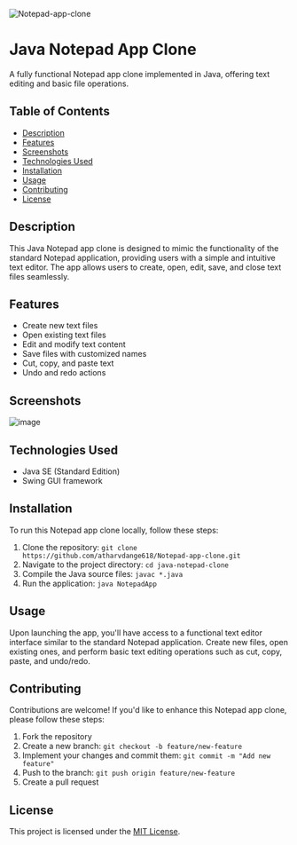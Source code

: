 ![Notepad-app-clone](https://socialify.git.ci/atharvdange618/Notepad-app-clone/image?language=1&name=1&owner=1&theme=Light)
# Java Notepad App Clone

A fully functional Notepad app clone implemented in Java, offering text editing and basic file operations.

## Table of Contents

- [Description](#description)
- [Features](#features)
- [Screenshots](#screenshots)
- [Technologies Used](#technologies-used)
- [Installation](#installation)
- [Usage](#usage)
- [Contributing](#contributing)
- [License](#license)

## Description

This Java Notepad app clone is designed to mimic the functionality of the standard Notepad application, providing users with a simple and intuitive text editor. The app allows users to create, open, edit, save, and close text files seamlessly.

## Features

- Create new text files
- Open existing text files
- Edit and modify text content
- Save files with customized names
- Cut, copy, and paste text
- Undo and redo actions

## Screenshots
![image](https://user-images.githubusercontent.com/103875845/231050537-627d83c7-3d33-4a31-874b-b1debfb2e1fd.png)

## Technologies Used

- Java SE (Standard Edition)
- Swing GUI framework

## Installation

To run this Notepad app clone locally, follow these steps:

1. Clone the repository: `git clone https://github.com/atharvdange618/Notepad-app-clone.git`
2. Navigate to the project directory: `cd java-notepad-clone`
3. Compile the Java source files: `javac *.java`
4. Run the application: `java NotepadApp`

## Usage

Upon launching the app, you'll have access to a functional text editor interface similar to the standard Notepad application. Create new files, open existing ones, and perform basic text editing operations such as cut, copy, paste, and undo/redo.

## Contributing

Contributions are welcome! If you'd like to enhance this Notepad app clone, please follow these steps:

1. Fork the repository
2. Create a new branch: `git checkout -b feature/new-feature`
3. Implement your changes and commit them: `git commit -m "Add new feature"`
4. Push to the branch: `git push origin feature/new-feature`
5. Create a pull request

## License

This project is licensed under the [MIT License](LICENSE).
